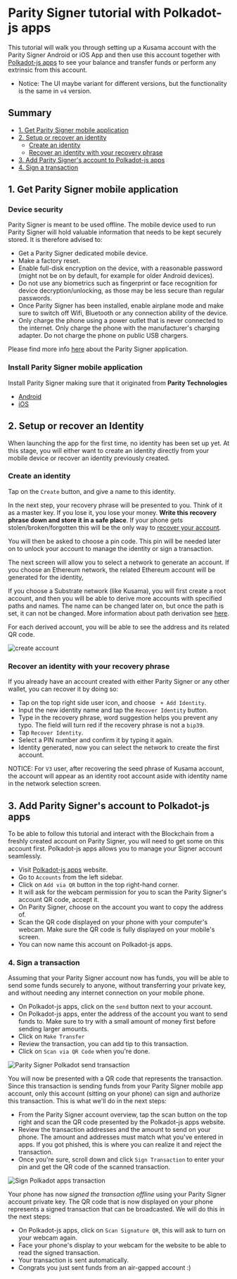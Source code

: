 # Parity Signer tutorial with Polkadot-js apps

This tutorial will walk you through setting up a Kusama account with the Parity Signer Android or iOS App and then use this account together with [Polkadot-js apps](https://polkadot.js.org/apps/) to see your balance and transfer funds or perform any extrinsic from this account.

* Notice: The UI maybe variant for different versions, but the functionality is the same in `v4` version.

## Summary

- [1. Get Parity Signer mobile application](#1-get-parity-signer-mobile-application)
- [2. Setup or recover an identity](#2-setup-or-recover-an-account)
  - [Create an identity](#create-an-account)
  - [Recover an identity with your recovery phrase](#recover-an-account-with-your-recovery-phrase)
- [3. Add Parity Signer's account to Polkadot-js apps](#3-add-parity-signers-account-to-polkadot-js-apps)
- [4. Sign a transaction](#4-sign-a-transaction)

## 1. Get Parity Signer mobile application

### Device security

Parity Signer is meant to be used offline. The mobile device used to run Parity Signer will hold valuable information that needs to be kept securely stored. It is therefore advised to:

- Get a Parity Signer dedicated mobile device.
- Make a factory reset.
- Enable full-disk encryption on the device, with a reasonable password (might not be on by default, for example for older Android devices).
- Do not use any biometrics such as fingerprint or face recognition for device decryption/unlocking, as those may be less secure than regular passwords.
- Once Parity Signer has been installed, enable airplane mode and make sure to switch off Wifi, Bluetooth or any connection ability of the device.
- Only charge the phone using a power outlet that is never connected to the internet. Only charge the phone with the manufacturer's charging adapter. Do not charge the phone on public USB chargers.

Please find more info [here](#Parity-Signer-Mobile-App) about the Parity Signer application.

### Install Parity Signer mobile application

Install Parity Signer making sure that it originated from **Parity Technologies**

- [Android](https://play.google.com/store/apps/details?id=io.parity.signer)
- [iOS](https://itunes.apple.com/us/app/parity-signer/id1218174838)

## 2. Setup or recover an Identity

When launching the app for the first time, no identity has been set up yet. At this stage, you will either want to create an identity directly from your mobile device or recover an identity previously created.

### Create an identity

Tap on the `Create` button, and give a name to this identity.

In the next step, your recovery phrase will be presented to you. Think of it as a master key. If you lose it, you lose your money.
**Write this recovery phrase down and store it in a safe place**.
If your phone gets stolen/broken/forgotten this will be the only way to [recover your account](#recover-an-account-with-your-recovery-phrase).

You will then be asked to choose a pin code. This pin will be needed later on to unlock your account to manage the identity or sign a transaction.

The next screen will allow you to select a network to generate an account.
If you choose an Ethereum network, the related Ethereum account will be generated for the identity,

If you choose a Substrate network (like Kusama), you will first create a root account, and then you will be able to derive more accounts with specified paths and names. The name can be changed later on, but once the path is set, it can not be changed. More information about path derivation see [here](#Parity-Signer-Hierarchical-Deterministic-Key-Derivation).

For each derived account, you will be able to see the address and its related QR code.

![create account](images/Parity-Signer-apps-0.png)

### Recover an identity with your recovery phrase

If you already have an account created with either Parity Signer or any other wallet, you can recover it by doing so:

- Tap on the top right side user icon, and choose ` + Add Identity`.
- Input the new identity name and tap the `Recover Identity` button.
- Type in the recovery phrase, word suggestion helps you prevent any typo. The field will turn red if the recovery phrase is not a `bip39`.
- Tap `Recover Identity`.
- Select a PIN number and confirm it by typing it again.
- Identity generated, now you can select the network to create the first account.

NOTICE: For `V3` user, after recovering the seed phrase of Kusama account, the account will appear as an identity root account aside with identity name in the network selection screen.

## 3. Add Parity Signer's account to Polkadot-js apps

To be able to follow this tutorial and interact with the Blockchain from a freshly created account on Parity Signer, you will need to get some  on this account first. Polkadot-js apps allows you to manage your Signer account seamlessly.

- Visit [Polkadot-js apps](https://polkadot.js.org/apps/) website.
- Go to `Accounts` from the left sidebar.
- Click on `Add via QR` button in the top right-hand corner.
- It will ask for the webcam permission for you to scan the Parity Signer's account QR code, accept it.
- On Parity Signer, choose on the account you want to copy the address of.
- Scan the QR code displayed on your phone with your computer's webcam. Make sure the QR code is fully displayed on your mobile's screen.
- You can now name this account on Polkadot-js apps.

### 4. Sign a transaction

Assuming that your Parity Signer account now has funds, you will be able to send some funds securely to anyone, without transferring your private key, and without needing any internet connection on your mobile phone.

- On Polkadot-js apps, click on the `send` button next to your account.
- On Polkadot-js apps, enter the address of the account you want to send funds to. Make sure to try with a small amount of money first before sending larger amounts.
- Click on `Make Transfer`
- Review the transaction, you can add tip to this transaction.
- Click on `Scan via QR Code` when you're done.

![Parity Signer Polkadot send transaction](images/Parity-Signer-apps-tx-workflow.png)

You will now be presented with a QR code that represents the transaction. Since this transaction is sending funds from your Parity Signer mobile app account, only this account (sitting on your phone) can sign and authorize this transaction. This is what we'll do in the next steps:

- From the Parity Signer account overview, tap the scan button on the top right and scan the QR code presented by the Polkadot-js apps website.
- Review the transaction addresses and the amount to send on your phone. The amount and addresses must match what you've entered in apps. If you got phished, this is where you can realize it and reject the transaction.
- Once you're sure, scroll down and click `Sign Transaction` to enter your pin and get the QR code of the scanned transaction.

![Sign Polkadot apps transaction](images/Parity-Signer-apps-1.png)

Your phone has now *signed the transaction offline* using your Parity Signer account private key. The QR code that is now displayed on your phone represents a signed transaction that can be broadcasted. We will do this in the next steps:

- On Polkadot-js apps, click on `Scan Signature QR`, this will ask to turn on your webcam again.
- Face your phone's display to your webcam for the website to be able to read the signed transaction.
- Your transaction is sent automatically.
- Congrats you just sent funds from an air-gapped account :)
